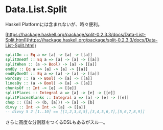 # Data.List.Split

Haskell Platformには含まれないが、時々便利。

[https://hackage.haskell.org/package/split-0.2.3.3/docs/Data-List-Split.html](https://hackage.haskell.org/package/split-0.2.3.3/docs/Data-List-Split.html)

```haskell
splitOn :: Eq a => [a] -> [a] -> [[a]]
splitOneOf :: Eq a => [a] -> [a] -> [[a]]
splitWhen :: (a -> Bool) -> [a] -> [[a]]
endBy :: Eq a => [a] -> [a] -> [[a]]
endByOneOf :: Eq a => [a] -> [a] -> [[a]]
wordsBy :: (a -> Bool) -> [a] -> [[a]]
linesBy :: (a -> Bool) -> [a] -> [[a]]
chunksOf :: Int -> [e] -> [[e]]
splitPlaces :: Integral a => [a] -> [e] -> [[e]]
splitPlacesBlanks :: Integral a => [a] -> [e] -> [[e]]
chop :: ([a] -> (b, [a])) -> [a] -> [b]
divvy :: Int -> Int -> [a] -> [[a]]
-- divvy 5 2 [1..10] == [[1,2,3,4,5],[3,4,5,6,7],[5,6,7,8,9]]
```

さらに高度な分割器をつくるDSLもあるがスルー。

